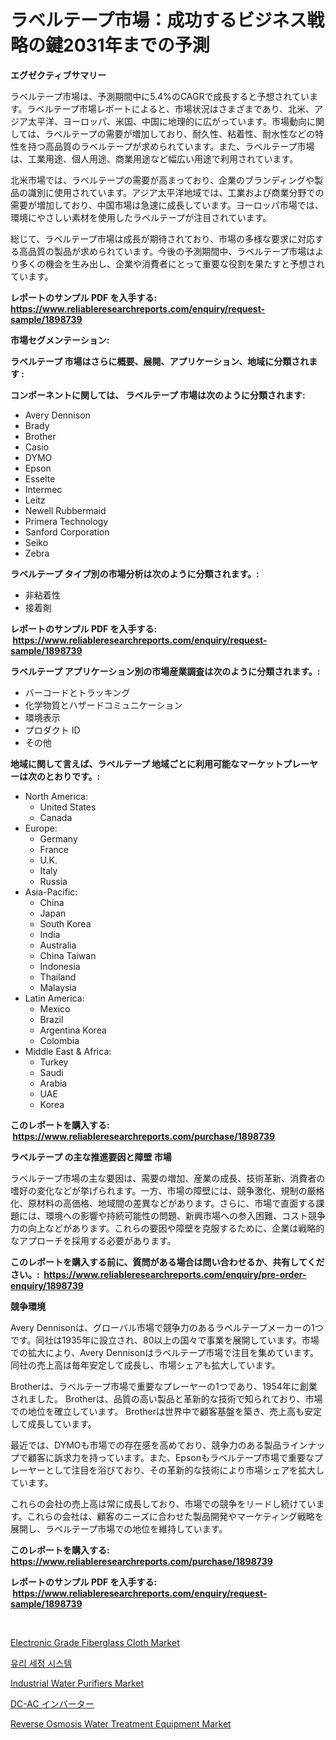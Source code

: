 <p><h1>ラベルテープ市場：成功するビジネス戦略の鍵2031年までの予測</h1></p><p><strong>エグゼクティブサマリー</strong></p>
<p><p>ラベルテープ市場は、予測期間中に5.4%のCAGRで成長すると予想されています。ラベルテープ市場レポートによると、市場状況はさまざまであり、北米、アジア太平洋、ヨーロッパ、米国、中国に地理的に広がっています。市場動向に関しては、ラベルテープの需要が増加しており、耐久性、粘着性、耐水性などの特性を持つ高品質のラベルテープが求められています。また、ラベルテープ市場は、工業用途、個人用途、商業用途など幅広い用途で利用されています。</p><p>北米市場では、ラベルテープの需要が高まっており、企業のブランディングや製品の識別に使用されています。アジア太平洋地域では、工業および商業分野での需要が増加しており、中国市場は急速に成長しています。ヨーロッパ市場では、環境にやさしい素材を使用したラベルテープが注目されています。</p><p>総じて、ラベルテープ市場は成長が期待されており、市場の多様な要求に対応する高品質の製品が求められています。今後の予測期間中、ラベルテープ市場はより多くの機会を生み出し、企業や消費者にとって重要な役割を果たすと予想されています。</p></p>
<p><strong>レポートのサンプル PDF を入手する: <a href="https://www.reliableresearchreports.com/enquiry/request-sample/1898739">https://www.reliableresearchreports.com/enquiry/request-sample/1898739</a></strong></p>
<p><strong>市場セグメンテーション:</strong></p>
<p><strong> ラベルテープ 市場はさらに概要、展開、アプリケーション、地域に分類されます :</strong></p>
<p><strong>コンポーネントに関しては、 ラベルテープ 市場は次のように分類されます: &nbsp;</strong></p>
<p><ul><li>Avery Dennison</li><li>Brady</li><li>Brother</li><li>Casio</li><li>DYMO</li><li>Epson</li><li>Esselte</li><li>Intermec</li><li>Leitz</li><li>Newell Rubbermaid</li><li>Primera Technology</li><li>Sanford Corporation</li><li>Seiko</li><li>Zebra</li></ul></p>
<p><strong> ラベルテープ タイプ別の市場分析は次のように分類されます。:</strong></p>
<p><ul><li>非粘着性</li><li>接着剤</li></ul></p>
<p><strong>レポートのサンプル PDF を入手する: &nbsp;<a href="https://www.reliableresearchreports.com/enquiry/request-sample/1898739">https://www.reliableresearchreports.com/enquiry/request-sample/1898739</a></strong></p>
<p><strong> ラベルテープ アプリケーション別の市場産業調査は次のように分類されます。:</strong></p>
<p><ul><li>バーコードとトラッキング</li><li>化学物質とハザードコミュニケーション</li><li>環境表示</li><li>プロダクト ID</li><li>その他</li></ul></p>
<p><strong>地域に関して言えば、ラベルテープ 地域ごとに利用可能なマーケットプレーヤーは次のとおりです。:</strong></p>
<p><ul>
    <li>
        North America:
        <ul>
            <li>United States</li>
            <li>Canada</li>
        </ul>
    </li>
    <li>
        Europe:
        <ul>
            <li>Germany</li>
            <li>France</li>
            <li>U.K.</li>
            <li>Italy</li>
            <li>Russia</li>
        </ul>
    </li>
    <li>
        Asia-Pacific:
        <ul>
            <li>China</li>
            <li>Japan</li>
            <li>South Korea</li>
            <li>India</li>
            <li>Australia</li>
            <li>China Taiwan</li>
            <li>Indonesia</li>
            <li>Thailand</li>
            <li>Malaysia</li>
        </ul>
    </li>
    <li>
        Latin America:
        <ul>
            <li>Mexico</li>
            <li>Brazil</li>
            <li>Argentina Korea</li>
            <li>Colombia</li>
        </ul>
    </li>
    <li>
        Middle East & Africa:
        <ul>
            <li>Turkey</li>
            <li>Saudi</li>
            <li>Arabia</li>
            <li>UAE</li>
            <li>Korea</li>
        </ul>
    </li>
    </ul></p>
<p><strong>このレポートを購入する: &nbsp;<a href="https://www.reliableresearchreports.com/purchase/1898739">https://www.reliableresearchreports.com/purchase/1898739</a></strong></p>
<p><strong>ラベルテープ の主な推進要因と障壁 市場</strong></p>
<p><p>ラベルテープ市場の主な要因は、需要の増加、産業の成長、技術革新、消費者の嗜好の変化などが挙げられます。一方、市場の障壁には、競争激化、規制の厳格化、原材料の高価格、地域間の差異などがあります。さらに、市場で直面する課題には、環境への影響や持続可能性の問題、新興市場への参入困難、コスト競争力の向上などがあります。これらの要因や障壁を克服するために、企業は戦略的なアプローチを採用する必要があります。</p></p>
<p><strong>このレポートを購入する前に、質問がある場合は問い合わせるか、共有してください。:&nbsp; <a href="https://www.reliableresearchreports.com/enquiry/pre-order-enquiry/1898739">https://www.reliableresearchreports.com/enquiry/pre-order-enquiry/1898739</a></strong></p>
<p><strong>競争環境</strong></p>
<p><p>Avery Dennisonは、グローバル市場で競争力のあるラベルテープメーカーの1つです。同社は1935年に設立され、80以上の国々で事業を展開しています。市場での拡大により、Avery Dennisonはラベルテープ市場で注目を集めています。同社の売上高は毎年安定して成長し、市場シェアも拡大しています。</p><p>Brotherは、ラベルテープ市場で重要なプレーヤーの1つであり、1954年に創業されました。 Brotherは、品質の高い製品と革新的な技術で知られており、市場での地位を確立しています。 Brotherは世界中で顧客基盤を築き、売上高も安定して成長しています。</p><p>最近では、DYMOも市場での存在感を高めており、競争力のある製品ラインナップで顧客に訴求力を持っています。また、Epsonもラベルテープ市場で重要なプレーヤーとして注目を浴びており、その革新的な技術により市場シェアを拡大しています。</p><p>これらの会社の売上高は常に成長しており、市場での競争をリードし続けています。これらの会社は、顧客のニーズに合わせた製品開発やマーケティング戦略を展開し、ラベルテープ市場での地位を維持しています。</p></p>
<p><strong>このレポートを購入する: &nbsp; <a href="https://www.reliableresearchreports.com/purchase/1898739">https://www.reliableresearchreports.com/purchase/1898739</a></strong></p>
<p><strong>レポートのサンプル PDF を入手する: &nbsp;<a href="https://www.reliableresearchreports.com/enquiry/request-sample/1898739">https://www.reliableresearchreports.com/enquiry/request-sample/1898739</a></strong><strong></strong></p>
<p>&nbsp;</p>
<p><p><a href="https://github.com/provorikovar/Market-Research-Report-List-3/blob/main/electronic-grade-fiberglass-cloth-market.md">Electronic Grade Fiberglass Cloth Market</a></p><p><a href="https://github.com/vsr06p4p49/Market-Research-Report-List-1/blob/main/9138406194133.md">유리 세정 시스템</a></p><p><a href="https://issuu.com/reportprime-2/docs/industrial-water-purifiers-market-size-2030.pptx">Industrial Water Purifiers Market</a></p><p><a href="https://github.com/cbigkbh02719/Market-Research-Report-List-1/blob/main/2115827194409.md">DC-AC インバーター</a></p><p><a href="https://issuu.com/reportprime-2/docs/reverse-osmosis-water-treatment-equipment-market-s">Reverse Osmosis Water Treatment Equipment Market</a></p></p>
